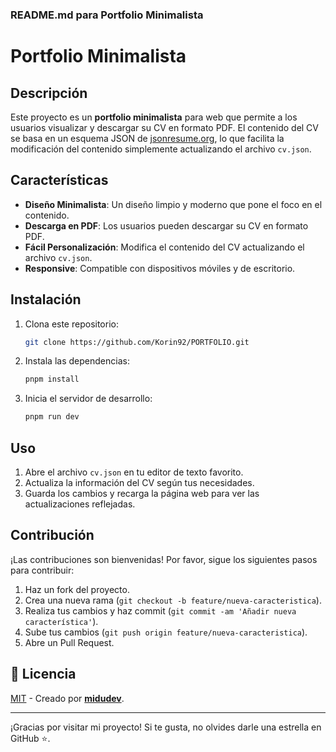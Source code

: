 ### README.md para Portfolio Minimalista

# Portfolio Minimalista


## Descripción

Este proyecto es un **portfolio minimalista** para web que permite a los usuarios visualizar y descargar su CV en formato PDF. El contenido del CV se basa en un esquema JSON de [jsonresume.org](https://jsonresume.org), lo que facilita la modificación del contenido simplemente actualizando el archivo `cv.json`.

## Características

- **Diseño Minimalista**: Un diseño limpio y moderno que pone el foco en el contenido.
- **Descarga en PDF**: Los usuarios pueden descargar su CV en formato PDF.
- **Fácil Personalización**: Modifica el contenido del CV actualizando el archivo `cv.json`.
- **Responsive**: Compatible con dispositivos móviles y de escritorio.

## Instalación

1. Clona este repositorio:
    ```bash
    git clone https://github.com/Korin92/PORTFOLIO.git
    ```
2. Instala las dependencias:
    ```bash
    pnpm install
    ```
3. Inicia el servidor de desarrollo:
    ```bash
    pnpm run dev
    ```

## Uso

1. Abre el archivo `cv.json` en tu editor de texto favorito.
2. Actualiza la información del CV según tus necesidades.
3. Guarda los cambios y recarga la página web para ver las actualizaciones reflejadas.


## Contribución

¡Las contribuciones son bienvenidas! Por favor, sigue los siguientes pasos para contribuir:

1. Haz un fork del proyecto.
2. Crea una nueva rama (`git checkout -b feature/nueva-caracteristica`).
3. Realiza tus cambios y haz commit (`git commit -am 'Añadir nueva característica'`).
4. Sube tus cambios (`git push origin feature/nueva-caracteristica`).
5. Abre un Pull Request.

## 🔑 Licencia

[MIT](LICENSE.txt) - Creado por [**midudev**](https://midu.dev).

---

¡Gracias por visitar mi proyecto! Si te gusta, no olvides darle una estrella en GitHub ⭐.
